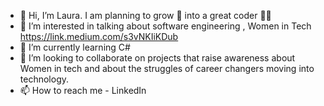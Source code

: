 - 👋 Hi, I’m Laura. I am planning to grow :seedling: into a great coder :woman_technologist:
- 👀 I’m interested in talking about software engineering , Women in Tech https://link.medium.com/s3vNKIiKDub
- 🌱 I’m currently learning C#
- 💞️ I’m looking to collaborate on projects that raise awareness about Women in tech and about the  struggles of career changers moving into technology.
- 📫 How to reach me - LinkedIn 

<!---
lauravoineag/lauravoineag is a ✨ special ✨ repository because its `README.md` (this file) appears on your GitHub profile.
You can click the Preview link to take a look at your changes.
--->
